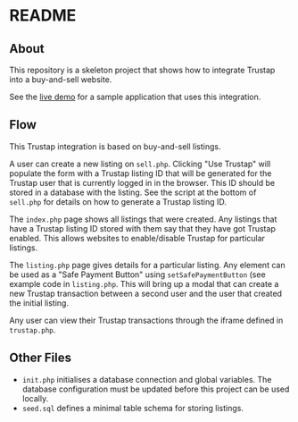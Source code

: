 README
======

About
-----

This repository is a skeleton project that shows how to integrate Trustap into a
buy-and-sell website.

See the [live demo](https://stagedemo.trustap.com) for a sample application that
uses this integration.

Flow
----

This Trustap integration is based on buy-and-sell listings.

A user can create a new listing on `sell.php`. Clicking "Use Trustap" will
populate the form with a Trustap listing ID that will be generated for the
Trustap user that is currently logged in in the browser. This ID should be
stored in a database with the listing. See the script at the bottom of
`sell.php` for details on how to generate a Trustap listing ID.

The `index.php` page shows all listings that were created. Any listings that
have a Trustap listing ID stored with them say that they have got Trustap
enabled. This allows websites to enable/disable Trustap for particular listings.

The `listing.php` page gives details for a particular listing. Any element can
be used as a "Safe Payment Button" using `setSafePaymentButton` (see example
code in `listing.php`. This will bring up a modal that can create a new Trustap
transaction between a second user and the user that created the initial listing.

Any user can view their Trustap transactions through the iframe defined in
`trustap.php`.

Other Files
-----------

* `init.php` initialises a database connection and global variables. The
  database configuration must be updated before this project can be used
  locally.
* `seed.sql` defines a minimal table schema for storing listings.
